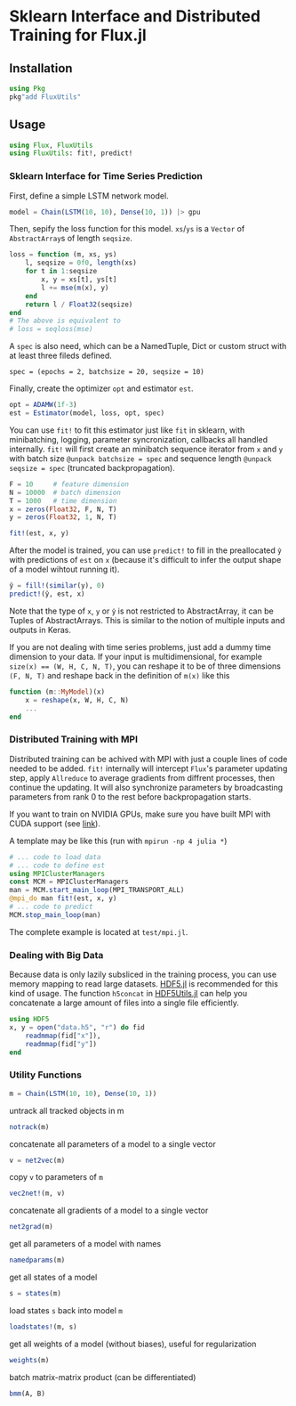 # Sklearn Interface and Distributed Training for Flux.jl

## Installation

```julia
using Pkg
pkg"add FluxUtils"
```

## Usage

```julia
using Flux, FluxUtils
using FluxUtils: fit!, predict!
```

### Sklearn Interface for Time Series Prediction

First, define a simple LSTM network model.

```julia
model = Chain(LSTM(10, 10), Dense(10, 1)) |> gpu
```

Then, sepify the loss function for this model. `xs`/`ys` is a `Vector` of `AbstractArray`s of length `seqsize`.

```julia
loss = function (m, xs, ys)
    l, seqsize = 0f0, length(xs)
    for t in 1:seqsize
        x, y = xs[t], ys[t]
        l += mse(m(x), y)
    end
    return l / Float32(seqsize)
end
# The above is equivalent to 
# loss = seqloss(mse)
```

A `spec` is also need, which can be a NamedTuple, Dict or custom struct with at least three fileds defined.

```
spec = (epochs = 2, batchsize = 20, seqsize = 10)
```

Finally, create the optimizer `opt` and estimator `est`.

```julia
opt = ADAMW(1f-3)
est = Estimator(model, loss, opt, spec)
```

You can use `fit!` to fit this estimator just like `fit` in sklearn, with minibatching, logging, parameter syncronization, callbacks all handled internally. `fit!` will first create an minibatch sequence iterator from `x` and `y` with batch size `@unpack batchsize = spec` and sequence length `@unpack seqsize = spec` (truncated backpropagation).

```julia
F = 10     # feature dimension
N = 10000  # batch dimension
T = 1000   # time dimension
x = zeros(Float32, F, N, T)
y = zeros(Float32, 1, N, T)
```

```julia
fit!(est, x, y)
```

After the model is trained, you can use `predict!` to fill in the preallocated `ŷ` with predictions of `est` on `x` (because it's difficult to infer the output shape of a model wihtout running it).

```julia
ŷ = fill!(similar(y), 0)
predict!(ŷ, est, x)
```

Note that the type of `x`, `y` or `ŷ` is not restricted to AbstractArray, it can be Tuples of AbstractArrays. This is similar to the notion of multiple inputs and outputs in Keras.

If you are not dealing with time series problems, just add a dummy time dimension to your data. If your input is multidimensional, for example `size(x) == (W, H, C, N, T)`, you can reshape it to be of three dimensions `(F, N, T)` and reshape back in the definition of `m(x)` like this

```julia
function (m::MyModel)(x)
    x = reshape(x, W, H, C, N)
    ...
end
```

### Distributed Training with MPI

Distributed training can be achived with MPI with just a couple lines of code needed to be added. `fit!` internally will intercept `Flux`'s parameter updating step, apply `Allreduce` to average gradients from diffrent processes, then continue the updating. It will also synchronize parameters by broadcasting parameters from rank 0 to the rest before backpropagation starts.

If you want to train on NVIDIA GPUs, make sure you have built MPI with CUDA support (see [link](https://www.open-mpi.org/faq/?category=buildcuda)).

A template may be like this (run with `mpirun -np 4 julia *`)

```julia
# ... code to load data
# ... code to define est
using MPIClusterManagers
const MCM = MPIClusterManagers
man = MCM.start_main_loop(MPI_TRANSPORT_ALL)
@mpi_do man fit!(est, x, y)
# ... code to predict
MCM.stop_main_loop(man)
```

The complete example is located at `test/mpi.jl`.

### Dealing with Big Data

Because data is only lazily subsliced in the training process, you can use memory mapping to read large datasets. [HDF5.jl](https://github.com/JuliaIO/HDF5.jl) is recommended for this kind of usage. The function `h5concat` in [HDF5Utils.jl](https://github.com/AStupidBear/HDF5Utils.jl) can help you concatenate a large amount of files into a single file efficiently.


```julia
using HDF5
x, y = open("data.h5", "r") do fid
    readmmap(fid["x"]), 
    readmmap(fid["y"])
end
```

### Utility Functions

```julia
m = Chain(LSTM(10, 10), Dense(10, 1))
```

untrack all tracked objects in m

```julia
notrack(m)
```

concatenate all parameters of a model to a single vector

```julia
v = net2vec(m)
```

copy `v` to parameters of `m`

```julia
vec2net!(m, v)
```

concatenate all gradients of a model to a single vector

```julia
net2grad(m)
```

get all parameters of a model with names

```julia
namedparams(m)
```

get all states of a model

```julia
s = states(m)
```

load states `s` back into model `m`

```julia
loadstates!(m, s)
```

get all weights of a model (without biases), useful for regularization

```julia
weights(m)
```

batch matrix-matrix product (can be differentiated)

```julia
bmm(A, B)
```